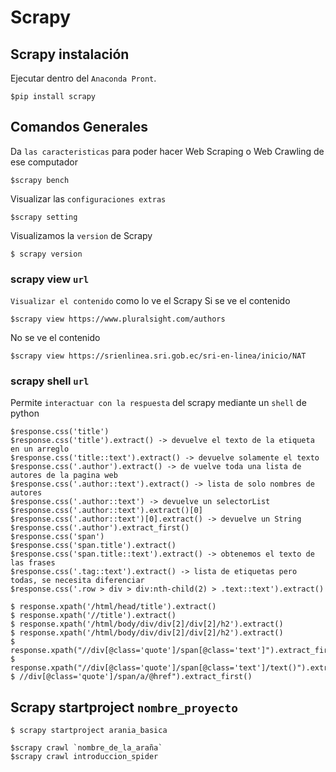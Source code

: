 # Scrapy
## Scrapy instalación
Ejecutar dentro del `Anaconda Pront`.
```
$pip install scrapy
```

## Comandos Generales
Da `las caracteristicas` para poder hacer Web Scraping o Web Crawling 
de ese computador
```
$scrapy bench
```
Visualizar las 
`configuraciones extras`
```
$scrapy setting
```
Visualizamos la `version` de Scrapy
```
$ scrapy version
```

### scrapy view `url`
`Visualizar el contenido` como lo ve el Scrapy
Si se ve el contenido

```
$scrapy view https://www.pluralsight.com/authors
```
No se ve el contenido
```
$scrapy view https://srienlinea.sri.gob.ec/sri-en-linea/inicio/NAT
```
### scrapy shell `url`
Permite `interactuar con la respuesta` del scrapy
mediante un `shell` de python

```
$response.css('title')
$response.css('title').extract() -> devuelve el texto de la etiqueta en un arreglo 
$response.css('title::text').extract() -> devuelve solamente el texto  
$response.css('.author').extract() -> de vuelve toda una lista de autores de la pagina web 
$response.css('.author::text').extract() -> lista de solo nombres de autores 
$response.css('.author::text') -> devuelve un selectorList
$response.css('.author::text').extract()[0]
$response.css('.author::text')[0].extract() -> devuelve un String
$response.css('.author').extract_first() 
$response.css('span')
$response.css('span.title').extract()
$response.css('span.title::text').extract() -> obtenemos el texto de las frases
$response.css('.tag::text').extract() -> lista de etiquetas pero todas, se necesita diferenciar
$response.css('.row > div > div:nth-child(2) > .text::text').extract()

$ response.xpath('/html/head/title').extract()
$ response.xpath('//title').extract()
$ response.xpath('/html/body/div/div[2]/div[2]/h2').extract()
$ response.xpath('/html/body/div/div[2]/div[2]/h2').extract()
$ response.xpath("//div[@class='quote']/span[@class='text']").extract_first()
$ response.xpath("//div[@class='quote']/span[@class='text']/text()").extract_first()
$ //div[@class='quote']/span/a/@href").extract_first()
```
## Scrapy startproject `nombre_proyecto`
```
$ scrapy startproject arania_basica
```
```
$scrapy crawl `nombre_de_la_araña`
$scrapy crawl introduccion_spider
```

